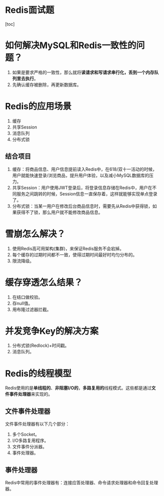 # Redis面试题

[toc]

# 如何解决MySQL和Redis一致性的问题？
1. 如果是要求严格的一致性，那么就将**读请求和写请求串行化，丢到一个内存队列里去执行**。
2. 先确认缓存被删除，再更新数据库。

# Redis的应用场景
1. 缓存
2. 共享Session
3. 消息队列
4. 分布式锁

## 结合项目
1. 缓存：将商品信息、用户信息提前读入Redis中，在618/双十一活动的时候，用户就能快速登录/浏览商品，提升用户体验，以及减小MySQL数据库的压力。
2. 共享Session：用户使用JWT登录后，将登录信息存储在Redis中，用户在不同服务之间跳转的时候，Session信息一直保存着，这样就能够实现单点登录了。
3. 分布式锁：当某一用户在修改后台商品信息时，需要先从Redis中获得锁，如果获得不了锁，那么用户就不能修改商品信息。

# 雪崩怎么解决？
1. 使用Redis高可用架构(集群)，来保证Redis服务不会宕掉。
2. 每个缓存的过期时间都不一致，使得过期时间最好时均匀分布的。
3. 限流降级。

# 缓存穿透怎么结果？
1. 在结口做校验。
2. 存null值。
3. 用布隆过滤器拦截。

# 并发竞争Key的解决方案
1. 分布式锁(Redlock)+时间戳。
2. 消息队列。

# Redis的线程模型
Redis使用的是**单线程的**、**非阻塞I/O的**，**多路复用的**线程模式。这些都是通过**文件事件处理器**来实现的。
## 文件事件处理器
文件事件处理器有以下几个部分：
1. 多个Socket。
2. I/O多路复用程序。
3. 文件事件分派器。
4. 事件处理器。
## 事件处理器
Redis中常用的事件处理器有：连接应答处理器、命令请求处理器和命令回复处理器。

